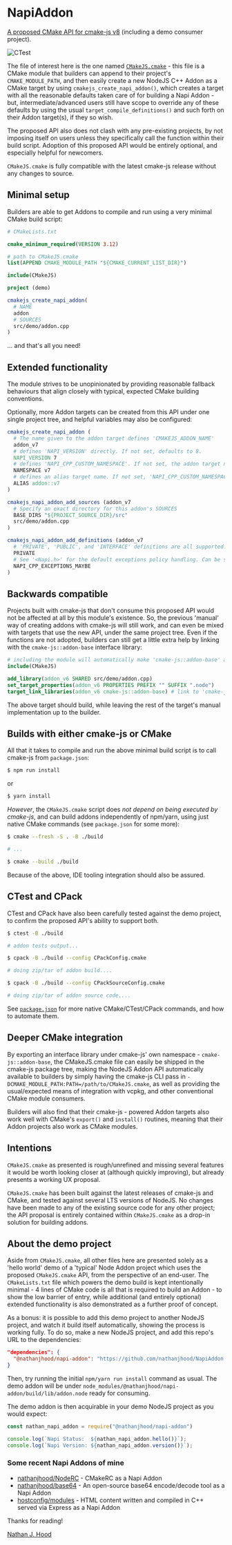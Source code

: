 # NapiAddon

[A proposed CMake API for cmake-js v8](https://github.com/cmake-js/cmake-js/issues/310) (including a demo consumer project).

![CTest](https://github.com/nathanjhood/NapiAddon/actions/workflows/test.yaml/badge.svg)

The file of interest here is the one named [```CMakeJS.cmake```](https://github.com/nathanjhood/NapiAddon/blob/main/CMakeJS.cmake) - this file is a CMake module that builders can append to their project's ```CMAKE_MODULE_PATH```, and then easily create a new NodeJS C++ Addon as a CMake target by using ```cmakejs_create_napi_addon()```, which creates a target with all the reasonable defaults taken care of for building a Napi Addon - but, intermediate/advanced users still have scope to override any of these defaults by using the usual ```target_compile_definitions()``` and such forth on their Addon target(s), if they so wish.

The proposed API also does not clash with any pre-existing projects, by not imposing itself on users unless they specifically call the function within their build script. Adoption of this proposed API would be entirely optional, and especially helpful for newcomers.

```CMakeJS.cmake``` is fully compatible with the latest cmake-js release without any changes to source.

## Minimal setup

Builders are able to get Addons to compile and run using a very minimal CMake build script:

```.cmake
# CMakeLists.txt

cmake_minimum_required(VERSION 3.12)

# path to CMakeJS.cmake
list(APPEND CMAKE_MODULE_PATH "${CMAKE_CURRENT_LIST_DIR}")

include(CMakeJS)

project (demo)

cmakejs_create_napi_addon(
  # NAME
  addon
  # SOURCES
  src/demo/addon.cpp
)

```

... and that's all you need!

## Extended functionality

The module strives to be unopinionated by providing reasonable fallback behaviours that align closely with typical, expected CMake building conventions.

Optionally, more Addon targets can be created from this API under one single project tree, and helpful variables may also be configured:

```.cmake
cmakejs_create_napi_addon (
  # The name given to the addon target defines 'CMAKEJS_ADDON_NAME'
  addon_v7
  # defines 'NAPI_VERSION' directly. If not set, defaults to 8.
  NAPI_VERSION 7
  # defines 'NAPI_CPP_CUSTOM_NAMESPACE'. If not set, the addon target name is used instead.
  NAMESPACE v7
  # defines an alias target name. If not set, 'NAPI_CPP_CUSTOM_NAMESPACE' is used instead.
  ALIAS addon::v7
)

cmakejs_napi_addon_add_sources (addon_v7
  # Specify an exact directory for this addon's SOURCES
  BASE_DIRS "${PROJECT_SOURCE_DIR}/src"
  src/demo/addon.cpp
)

cmakejs_napi_addon_add_definitions (addon_v7
  # 'PRIVATE', 'PUBLIC', and 'INTERFACE' definitions are all supported.
  PRIVATE
  # See '<Napi.h>' for the default exceptions policy handling. Can be specified here.
  NAPI_CPP_EXCEPTIONS_MAYBE
)
```

## Backwards compatible

Projects built with cmake-js that don't consume this proposed API would not be affected at all by this module's existence. So, the previous 'manual' way of creating addons with cmake-js will still work, and can even be mixed with targets that use the new API, under the same project tree. Even if the functions are not adopted, builders can still get a little extra help by linking with the ```cmake-js::addon-base``` interface library:

```.cmake
# including the module will automatically make 'cmake-js::addon-base' available...
include(CMakeJS)

add_library(addon_v6 SHARED src/demo/addon.cpp)
set_target_properties(addon_v6 PROPERTIES PREFIX "" SUFFIX ".node")
target_link_libraries(addon_v6 cmake-js::addon-base) # link to 'cmake-js::addon-base'
```

The above target should build, while leaving the rest of the target's manual implementation up to the builder.

## Builds with either cmake-js or CMake

All that it takes to compile and run the above minimal build script is to call cmake-js from ```package.json```:

```.sh
$ npm run install
```

or

```.sh
$ yarn install
```

*However*, the ```CMakeJS.cmake``` script does *not depend on being executed by cmake-js*, and can build addons independently of npm/yarn, using just native CMake commands (see ```package.json``` for some more):

```.sh
$ cmake --fresh -S . -B ./build

# ...

$ cmake --build ./build
```

Because of the above, IDE tooling integration should also be assured.

## CTest and CPack

CTest and CPack have also been carefully tested against the demo project, to confirm the proposed API's ability to support both.

```.sh
$ ctest -B ./build

# addon tests output...
```

```.sh
$ cpack -B ./build --config CPackConfig.cmake

# doing zip/tar of addon build....

$ cpack -B ./build --config CPackSourceConfig.cmake

# doing zip/tar of addon source code....
```

See [```package.json```](https://github.com/nathanjhood/NapiAddon/blob/main/package.json) for more native CMake/CTest/CPack commands, and how to automate them.

## Deeper CMake integration

By exporting an interface library under cmake-js' own namespace - ```cmake-js::addon-base```, the CMakeJS.cmake file can easily be shipped in the cmake-js package tree, making the NodeJS Addon API automatically available to builders by simply having the cmake-js CLI pass in ```-DCMAKE_MODULE_PATH:PATH=/path/to/CMakeJS.cmake```, as well as providing the usual/expected means of integration with vcpkg, and other conventional CMake module consumers.

Builders will also find that their cmake-js - powered Addon targets also work well with CMake's ```export()``` and ```install()``` routines, meaning that their Addon projects also work as CMake modules.

## Intentions

```CMakeJS.cmake``` as presented is rough/unrefined and missing several features it would be worth looking closer at (although quickly improving), but already presents a working UX proposal.

```CMakeJS.cmake``` has been built against the latest releases of cmake-js and CMake, and tested against several LTS versions of NodeJS. No changes have been made to any of the existing source code for any other project; the API proposal is entirely contained within ```CMakeJS.cmake``` as a drop-in solution for building addons.

## About the demo project

Aside from ```CMakeJS.cmake```, all other files here are presented solely as a 'hello world' demo of a 'typical' Node Addon project which uses the proposed ```CMakeJS.cmake``` API, from the perspective of an end-user. The ```CMakeLists.txt``` file which powers the demo build is kept intentionally minimal - 4 lines of CMake code is all that is required to build an Addon - to show the low barrier of entry, while additional (and entirely optional) extended functionality is also demonstrated as a further proof of concept.

As a bonus: it is possible to add this demo project to another NodeJS project, and watch it build itself automatically, showing the process is working fully. To do so, make a new NodeJS project, and add this repo's URL to the dependencies:

```.json
"dependencies": {
  "@nathanjhood/napi-addon": "https://github.com/nathanjhood/NapiAddon.git"
}
```

Then, try running the initial ```npm/yarn run install``` command as usual. The demo addon will be under ```node_modules/@nathanjhood/napi-addon/build/lib/addon.node``` ready for consuming.

The demo addon is then acquirable in your demo NodeJS project as you would expect:

```.js
const nathan_napi_addon = require("@nathanjhood/napi-addon")

console.log(`Napi Status:  ${nathan_napi_addon.hello()}`);
console.log(`Napi Version: ${nathan_napi_addon.version()}`);
```

### Some recent Napi Addons of mine

- [nathanjhood/NodeRC](https://github.com/nathanjhood/noderc) - CMakeRC as a Napi Addon
- [nathanjhood/base64](https://github.com/nathanjhood/base64) - An open-source base64 encode/decode tool as a Napi Addon
- [hostconfig/modules](https://github.com/hostconfig/modules) - HTML content written and compiled in C++ served via Express as a Napi Addon

Thanks for reading!

[Nathan J. Hood](https://github.com/nathanjhood)
